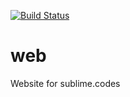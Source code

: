 [![Build Status](https://travis-ci.org/Sublime-Codes/sublime.codes.svg?branch=master)](https://travis-ci.org/Sublime-Codes/sublime.codes)

# web
Website for sublime.codes
